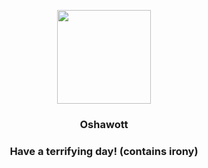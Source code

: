 <p align="center">
    <img src="https://raw.githubusercontent.com/PokeAPI/sprites/master/sprites/pokemon/501.png" width="150" height="150">
</p>
<h3 align="center"> <b>Oshawott</b></h3>
<h3 align="center">Have a terrifying day! (contains irony)</h3>
